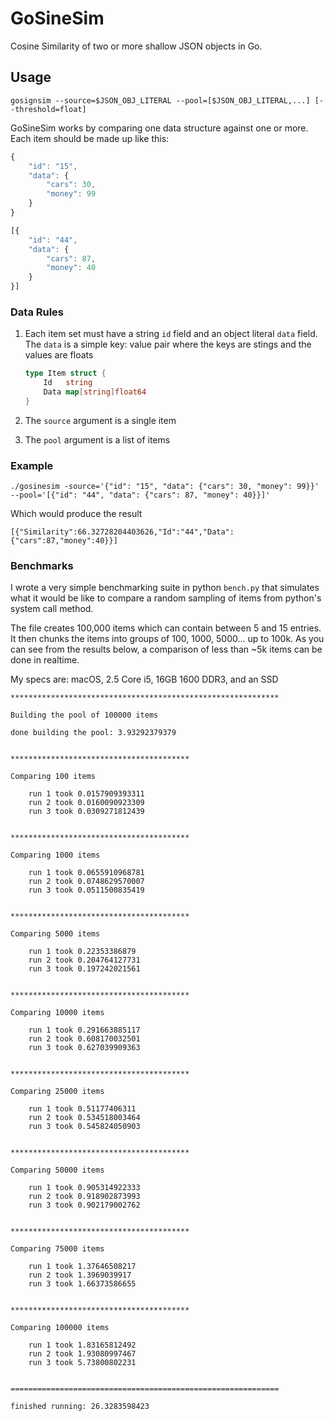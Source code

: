 # GoSineSim
Cosine Similarity of two or more shallow JSON objects in Go.

## Usage

```
gosignsim --source=$JSON_OBJ_LITERAL --pool=[$JSON_OBJ_LITERAL,...] [--threshold=float]
```

GoSineSim works by comparing one data structure against one or more. Each item should be made up like this:

```javascript
{
    "id": "15",
    "data": {
        "cars": 30,
        "money": 99
    }
}

[{
    "id": "44",
    "data": {
        "cars": 87,
        "money": 40
    }
}]
````

### Data Rules

1. Each item set must have a string `id` field and an object literal `data` field. The `data` is a simple key: value pair where the keys are stings and the values are floats
    
    ```go
    type Item struct {
    	Id   string
    	Data map[string]float64
    }
    ```

2. The `source` argument is a single item
3. The `pool` argument is a list of items

### Example

```
./gosinesim -source='{"id": "15", "data": {"cars": 30, "money": 99}}' --pool='[{"id": "44", "data": {"cars": 87, "money": 40}}]'
```

Which would produce the result

```
[{"Similarity":66.32728204403626,"Id":"44","Data":{"cars":87,"money":40}}]
```

### Benchmarks

I wrote a very simple benchmarking suite in python `bench.py` that simulates what it would be like to compare a random sampling of items from python's system call method.

The file creates 100,000 items which can contain between 5 and 15 entries. It then chunks the items into groups of 100, 1000, 5000... up to 100k. As you can see from the results below, a comparison of less than ~5k items can be done in realtime.

My specs are: macOS, 2.5 Core i5, 16GB 1600 DDR3, and an SSD

    ************************************************************

    Building the pool of 100000 items

    done building the pool: 3.93292379379


    ****************************************

    Comparing 100 items

    	run 1 took 0.0157909393311
    	run 2 took 0.0160090923309
    	run 3 took 0.0309271812439


    ****************************************

    Comparing 1000 items

    	run 1 took 0.0655910968781
    	run 2 took 0.0748629570007
    	run 3 took 0.0511500835419


    ****************************************

    Comparing 5000 items

    	run 1 took 0.22353386879
    	run 2 took 0.204764127731
    	run 3 took 0.197242021561


    ****************************************

    Comparing 10000 items

    	run 1 took 0.291663885117
    	run 2 took 0.608170032501
    	run 3 took 0.627039909363


    ****************************************

    Comparing 25000 items

    	run 1 took 0.51177406311
    	run 2 took 0.534518003464
    	run 3 took 0.545824050903


    ****************************************

    Comparing 50000 items

    	run 1 took 0.905314922333
    	run 2 took 0.918902873993
    	run 3 took 0.902179002762


    ****************************************

    Comparing 75000 items

    	run 1 took 1.37646508217
    	run 2 took 1.3969039917
    	run 3 took 1.66373586655


    ****************************************

    Comparing 100000 items

    	run 1 took 1.83165812492
    	run 2 took 1.93080997467
    	run 3 took 5.73800802231


    ============================================================

    finished running: 26.3283598423